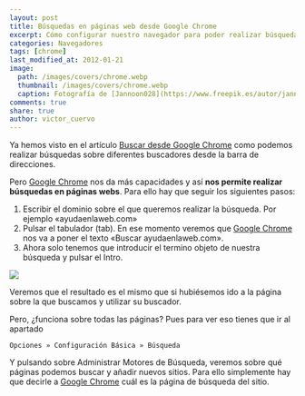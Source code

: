 ```yaml
---
layout: post
title: Búsquedas en páginas web desde Google Chrome
excerpt: Cómo configurar nuestro navegador para poder realizar búsquedas en páginas web desde Google Chrome.
categories: Navegadores
tags: [chrome]
last_modified_at: 2012-01-21
image:
  path: /images/covers/chrome.webp
  thumbnail: /images/covers/chrome.webp
  caption: Fotografía de [Jannoon028](https://www.freepik.es/autor/jannoon028)
comments: true
share: true
author: victor_cuervo
---
```


Ya hemos visto en el artículo [Buscar desde Google Chrome](https://www.ayudaenlaweb.com/navegadores/buscar-desde-google-chrome/) como podemos realizar búsquedas sobre diferentes buscadores desde la barra de direcciones.


Pero [Google Chrome](https://www.ayudaenlaweb.com/navegadores/que-es-google-chrome/) nos da más capacidades y así **nos permite realizar búsquedas en páginas webs**. Para ello hay que seguir los siguientes pasos:

1. Escribir el dominio sobre el que queremos realizar la búsqueda. Por ejemplo «ayudaenlaweb.com»
2. Pulsar el tabulador (tab). En ese momento veremos que [Google Chrome](https://www.ayudaenlaweb.com/navegadores/que-es-google-chrome/) nos va a poner el texto «Buscar ayudaenlaweb.com».
3. Ahora solo tenemos que introducir el termino objeto de nuestra búsqueda y pulsar el Intro.

![](https://www.ayudaenlaweb.com/wp-content/uploads/2012/01/chrome_busquedas_en_webs.png)


Veremos que el resultado es el mismo que si hubiésemos ido a la página sobre la que buscamos y utilizar su buscador.


Pero, ¿funciona sobre todas las páginas? Pues para ver eso tienes que ir al apartado


```text
Opciones » Configuración Básica » Búsqueda
```


Y pulsando sobre Administrar Motores de Búsqueda, veremos sobre qué páginas podemos buscar y añadir nuevos sitios. Para ello simplemente hay que decirle a [Google Chrome](https://www.ayudaenlaweb.com/navegadores/que-es-google-chrome/) cuál es la página de búsqueda del sitio.

